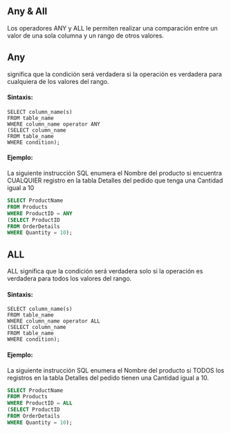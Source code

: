 ## Any & All

Los operadores ANY y ALL le permiten realizar una comparación entre un valor de una sola columna y un rango de otros valores.

## Any
significa que la condición será verdadera si la operación es verdadera para cualquiera de los valores del rango.

#### Sintaxis:

```ssh
SELECT column_name(s)
FROM table_name
WHERE column_name operator ANY
(SELECT column_name
FROM table_name
WHERE condition);
```

#### Ejemplo:

La siguiente instrucción SQL enumera el Nombre del producto si encuentra CUALQUIER registro en la tabla Detalles del
pedido que tenga una Cantidad igual a 10 

```sql
SELECT ProductName
FROM Products
WHERE ProductID = ANY
(SELECT ProductID
FROM OrderDetails
WHERE Quantity = 10);
```

## ALL

ALL significa que la condición será verdadera solo si la operación es verdadera para todos los valores del rango. 

#### Sintaxis:

```ssh
SELECT column_name(s)
FROM table_name
WHERE column_name operator ALL
(SELECT column_name
FROM table_name
WHERE condition);
```

#### Ejemplo:

La siguiente instrucción SQL enumera el Nombre del producto si TODOS los registros en la tabla Detalles del pedido tienen una Cantidad igual a 10.

```sql
SELECT ProductName
FROM Products
WHERE ProductID = ALL
(SELECT ProductID
FROM OrderDetails
WHERE Quantity = 10);
```
